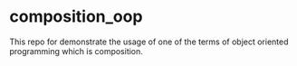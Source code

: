 # composition_oop
This repo for demonstrate the usage of one of the terms of object oriented programming which is composition.
